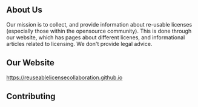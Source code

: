 ## About Us

Our mission is to collect, and provide information about re-usable licenses (especially those within the opensource community). This is done through our website, which has pages about different licenes, and informational articles related to licensing. We don't provide legal advice.

## Our Website

https://reuseablelicensecollaboration.github.io

## Contributing
